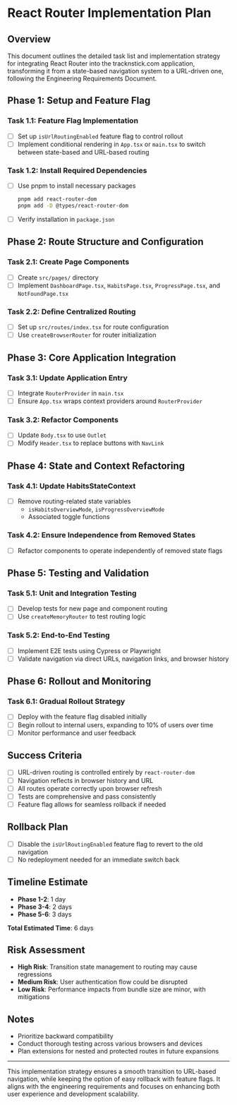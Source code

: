 # React Router Implementation Plan

## Overview

This document outlines the detailed task list and implementation strategy for
integrating React Router into the tracknstick.com application, transforming it
from a state-based navigation system to a URL-driven one, following the
Engineering Requirements Document.

## Phase 1: Setup and Feature Flag

### Task 1.1: Feature Flag Implementation

- [ ] Set up `isUrlRoutingEnabled` feature flag to control rollout
- [ ] Implement conditional rendering in `App.tsx` or `main.tsx` to switch
      between state-based and URL-based routing

### Task 1.2: Install Required Dependencies

- [ ] Use pnpm to install necessary packages
  ```bash
  pnpm add react-router-dom
  pnpm add -D @types/react-router-dom
  ```
- [ ] Verify installation in `package.json`

## Phase 2: Route Structure and Configuration

### Task 2.1: Create Page Components

- [ ] Create `src/pages/` directory
- [ ] Implement `DashboardPage.tsx`, `HabitsPage.tsx`, `ProgressPage.tsx`, and
      `NotFoundPage.tsx`

### Task 2.2: Define Centralized Routing

- [ ] Set up `src/routes/index.tsx` for route configuration
- [ ] Use `createBrowserRouter` for router initialization

## Phase 3: Core Application Integration

### Task 3.1: Update Application Entry

- [ ] Integrate `RouterProvider` in `main.tsx`
- [ ] Ensure `App.tsx` wraps context providers around `RouterProvider`

### Task 3.2: Refactor Components

- [ ] Update `Body.tsx` to use `Outlet`
- [ ] Modify `Header.tsx` to replace buttons with `NavLink`

## Phase 4: State and Context Refactoring

### Task 4.1: Update HabitsStateContext

- [ ] Remove routing-related state variables
  - `isHabitsOverviewMode`, `isProgressOverviewMode`
  - Associated toggle functions

### Task 4.2: Ensure Independence from Removed States

- [ ] Refactor components to operate independently of removed state flags

## Phase 5: Testing and Validation

### Task 5.1: Unit and Integration Testing

- [ ] Develop tests for new page and component routing
- [ ] Use `createMemoryRouter` to test routing logic

### Task 5.2: End-to-End Testing

- [ ] Implement E2E tests using Cypress or Playwright
- [ ] Validate navigation via direct URLs, navigation links, and browser history

## Phase 6: Rollout and Monitoring

### Task 6.1: Gradual Rollout Strategy

- [ ] Deploy with the feature flag disabled initially
- [ ] Begin rollout to internal users, expanding to 10% of users over time
- [ ] Monitor performance and user feedback

## Success Criteria

- [ ] URL-driven routing is controlled entirely by `react-router-dom`
- [ ] Navigation reflects in browser history and URL
- [ ] All routes operate correctly upon browser refresh
- [ ] Tests are comprehensive and pass consistently
- [ ] Feature flag allows for seamless rollback if needed

## Rollback Plan

- [ ] Disable the `isUrlRoutingEnabled` feature flag to revert to the old
      navigation
- [ ] No redeployment needed for an immediate switch back

## Timeline Estimate

- **Phase 1-2**: 1 day
- **Phase 3-4**: 2 days
- **Phase 5-6**: 3 days

**Total Estimated Time**: 6 days

## Risk Assessment

- **High Risk**: Transition state management to routing may cause regressions
- **Medium Risk**: User authentication flow could be disrupted
- **Low Risk**: Performance impacts from bundle size are minor, with mitigations

## Notes

- Prioritize backward compatibility
- Conduct thorough testing across various browsers and devices
- Plan extensions for nested and protected routes in future expansions

---

This implementation strategy ensures a smooth transition to URL-based
navigation, while keeping the option of easy rollback with feature flags. It
aligns with the engineering requirements and focuses on enhancing both user
experience and development scalability.
